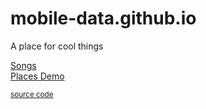 mobile-data.github.io
=====================

A place for cool things

[Songs]( http://mobile-data.github.io/songs/index.html )  
[Places Demo]( http://mobile-data.github.io/places-demo/index.html )  

















<small>[source code]( https://github.com/mobile-data/ )</small>